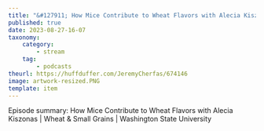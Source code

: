 ```yaml
---
title: "&#127911; How Mice Contribute to Wheat Flavors with Alecia Kiszonas | Wheat & Small Grains | Washington State University"
published: true
date: 2023-08-27-16-07
taxonomy:
    category:
        - stream
    tag:
        - podcasts
theurl: https://huffduffer.com/JeremyCherfas/674146
image: artwork-resized.PNG
template: item
---
```


Episode summary: How Mice Contribute to Wheat Flavors with Alecia Kiszonas | Wheat & Small Grains | Washington State University
